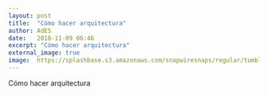 ```yaml
---
layout: post
title:  "Cómo hacer arquitectura"
author: AdES
date:   2018-11-09 06:46
excerpt: "Cómo hacer arquitectura"
external_image: true
image:  https://splashbase.s3.amazonaws.com/snapwiresnaps/regular/tumblr_o8q40bYXB11teue7jo1_1280.jpg
---
```

Cómo hacer arquitectura